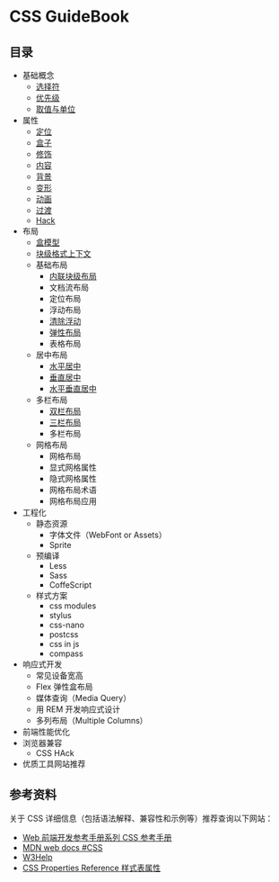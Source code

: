 # CSS GuideBook

## 目录

- 基础概念
  - [选择符](basement/selector.md)
  - [优先级](basement/specificity.md)
  - [取值与单位](basement/values-and-units.md)
- 属性
  - [定位](properties/location.md)
  - [盒子](properties/box.md)
  - [修饰](properties/decoration.md)
  - [内容](properties/content.md)
  - [背景](properties/background.md)
  - [变形](properties/transform.md)
  - [动画](properties/animation.md)
  - [过渡](properties/transition.md)
  - [Hack](properties/hack.md)
- 布局
  - [盒模型](layout/box-model.md)
  - [块级格式上下文](layout/bfc.md)
  - 基础布局
    - [内联块级布局](layout/inline-block.md)
    - 文档流布局
    - 定位布局
    - 浮动布局
    - [清除浮动](layout/clear-float.md)
    - [弹性布局](layout/flex-box.md)
    - 表格布局
  - 居中布局
    - [水平居中](layout/center/center-horizontally.md)
    - [垂直居中](layout/center/center-vertically.md)
    - [水平垂直居中](layout/center-both-vertically-and-horizontally.md)
  - 多栏布局
    - [双栏布局](layout/double-columns-layout.md)
    - [三栏布局](layout/three-columns-layout.md)
    - 多栏布局
  - 网格布局
    - 网格布局
    - 显式网格属性
    - 隐式网格属性
    - 网格布局术语
    - 网格布局应用
- 工程化
  - 静态资源
    - 字体文件（WebFont or Assets）
    - Sprite
  - 预编译
    - Less
    - Sass
    - CoffeScript
  - 样式方案
    - css modules
    - stylus
    - css-nano
    - postcss
    - css in js
    - compass
- 响应式开发
  - 常见设备宽高
  - Flex 弹性盒布局
  - 媒体查询（Media Query）
  - 用 REM 开发响应式设计
  - 多列布局（Multiple Columns）
- 前端性能优化
- 浏览器兼容
  - CSS HAck
- 优质工具网站推荐

## 参考资料

关于 CSS 详细信息（包括语法解释、兼容性和示例等）推荐查询以下网站：

- [Web 前端开发参考手册系列 CSS 参考手册](http://css.doyoe.com/)
- [MDN web docs #CSS](https://developer.mozilla.org/zh-CN/docs/Web/CSS)
- [W3Help](http://w3help.org/zh-cn/kb/)
- [CSS Properties Reference 样式表属性](http://www.divcss5.com/shouce/)
